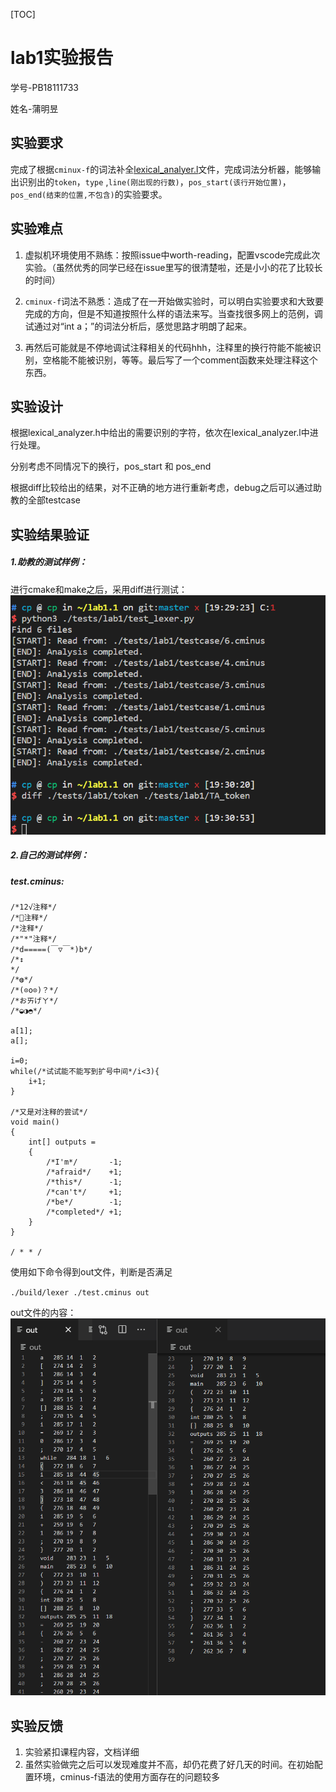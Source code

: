 [TOC]

# lab1实验报告

学号-PB18111733

姓名-蒲明昱

## 实验要求

完成了根据`cminux-f`的词法补全[lexical_analyer.l](./src/lexer/lexical_analyzer.l)文件，完成词法分析器，能够输出识别出的`token`，`type` ,`line(刚出现的行数)`，`pos_start(该行开始位置)`，`pos_end(结束的位置,不包含)`的实验要求。

## 实验难点

1. 虚拟机环境使用不熟练：按照issue中worth-reading，配置vscode完成此次实验。（虽然优秀的同学已经在issue里写的很清楚啦，还是小小的花了比较长的时间）
2. `cminux-f`词法不熟悉：造成了在一开始做实验时，可以明白实验要求和大致要完成的方向，但是不知道按照什么样的语法来写。当查找很多网上的范例，调试通过对“int a；”的词法分析后，感觉思路才明朗了起来。

3. 再然后可能就是不停地调试注释相关的代码hhh，注释里的换行符能不能被识别，空格能不能被识别，等等。最后写了一个comment函数来处理注释这个东西。

## 实验设计

根据lexical_analyzer.h中给出的需要识别的字符，依次在lexical_analyzer.l中进行处理。

分别考虑不同情况下的换行，pos_start 和 pos_end

根据diff比较给出的结果，对不正确的地方进行重新考虑，debug之后可以通过助教的全部testcase

## 实验结果验证

##### 1.助教的测试样例：

进行cmake和make之后，采用diff进行测试：
![avatar](img/testcase.png)


##### 2.自己的测试样例：

##### test.cminus:

```
/*12√注释*/
/*🙂注释*/
/*注释*/
/*"*"注释*/
/*d=====(￣▽￣*)b*/
/*↕
*/
/*◍*/
/*(⊙o⊙)？*/
/*おㄞげㄚ*/
/*◒◑◓*/

a[1];
a[];

i=0;
while(/*试试能不能写到扩号中间*/i<3){
    i+1;
}

/*又是对注释的尝试*/
void main()
{
    int[] outputs =
    {
        /*I'm*/       -1;
        /*afraid*/    +1;
        /*this*/      -1;
        /*can't*/     +1;
        /*be*/        -1;
        /*completed*/ +1;
    }
}

/ * * /
```

使用如下命令得到out文件，判断是否满足

`./build/lexer ./test.cminus out`

out文件的内容：
![avatar](img/out.png)


## 实验反馈

1. 实验紧扣课程内容，文档详细
2. 虽然实验做完之后可以发现难度并不高，却仍花费了好几天的时间。在初始配置环境，cminus-f语法的使用方面存在的问题较多

